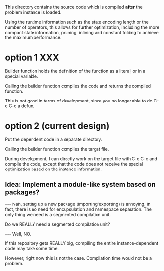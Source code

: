 
This directory contains the source code which is compiled **after** the problem instance is loaded.

Using the runtime information such as the state encoding length or the number of
operators, this allows for further optimization, including the more compact
state information, pruning, inlining and constant folding to achieve the
maximum performance.


# option 1 XXX

Builder function holds the definition of the function as a literal, or in a special variable.

Calling the builder function compiles the code and returns the compiled function.

This is not good in terms of development, since you no longer able to do C-c C-c a defun.

# option 2 (current design)

Put the dependent code in a separate directory.

Calling the builder function compiles the target file.

During development, I can directly work on the target file with C-c C-c and compile the code, except that
the code does not receive the special optimization based on the instance information.

## Idea: Implement a module-like system based on packages?

--- Nah, setting up a new package (importing/exporting) is annoying.
In fact, there is no need for encupsulation and namespace separation.
The only thing we need is a segmented compilation unit.

Do we REALLY need a segmented compilation unit?

--- Well, NO.

If this repository gets REALLY big, compiling the entire instance-dependent code may take some time.

However, right now this is not the case. Compilation time would not be a problem.

